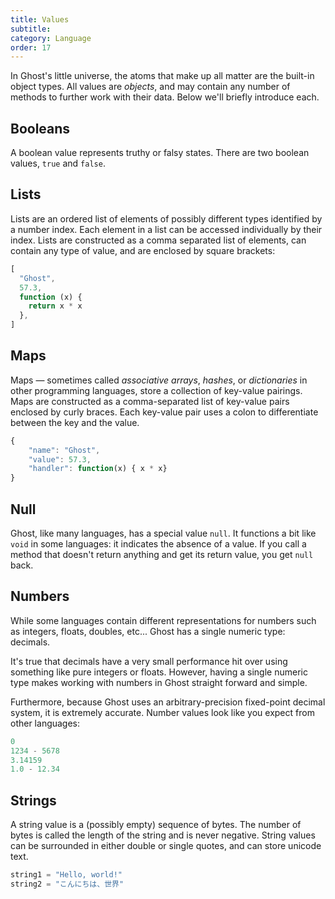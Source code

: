 ```yaml
---
title: Values
subtitle:
category: Language
order: 17
---
```


In Ghost's little universe, the atoms that make up all matter are the built-in object types. All values are _objects_, and may contain any number of methods to further work with their data. Below we'll briefly introduce each.

## Booleans

A boolean value represents truthy or falsy states. There are two boolean values, `true` and `false`.

## Lists

Lists are an ordered list of elements of possibly different types identified by a number index. Each element in a list can be accessed individually by their index. Lists are constructed as a comma separated list of elements, can contain any type of value, and are enclosed by square brackets:

```typescript
[
  "Ghost",
  57.3,
  function (x) {
    return x * x
  },
]
```

## Maps

Maps — sometimes called _associative arrays_, _hashes_, or _dictionaries_ in other programming languages, store a collection of key-value pairings. Maps are constructed as a comma-separated list of key-value pairs enclosed by curly braces. Each key-value pair uses a colon to differentiate between the key and the value.

```typescript
{
    "name": "Ghost",
    "value": 57.3,
    "handler": function(x) { x * x}
}
```

## Null

Ghost, like many languages, has a special value `null`. It functions a bit like `void` in some languages: it indicates the absence of a value. If you call a method that doesn't return anything and get its return value, you get `null` back.

## Numbers

While some languages contain different representations for numbers such as integers, floats, doubles, etc... Ghost has a single numeric type: decimals.

It's true that decimals have a very small performance hit over using something like pure integers or floats. However, having a single numeric type makes working with numbers in Ghost straight forward and simple.

Furthermore, because Ghost uses an arbitrary-precision fixed-point decimal system, it is extremely accurate. Number values look like you expect from other languages:

```typescript
0
1234 - 5678
3.14159
1.0 - 12.34
```

## Strings

A string value is a (possibly empty) sequence of bytes. The number of bytes is called the length of the string and is never negative. String values can be surrounded in either double or single quotes, and can store unicode text.

```typescript
string1 = "Hello, world!"
string2 = "こんにちは、世界"
```
